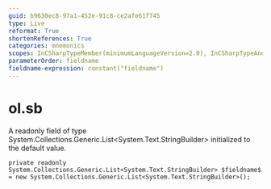 ```yaml
---
guid: b9630ec8-97a1-452e-91c8-ce2afe61f745
type: Live
reformat: True
shortenReferences: True
categories: mnemonics
scopes: InCSharpTypeMember(minimumLanguageVersion=2.0), InCSharpTypeAndNamespace(minimumLanguageVersion=2.0)
parameterOrder: fieldname
fieldname-expression: constant("fieldname")
---
```


# ol.sb

A readonly field of type System.Collections.Generic.List<System.Text.StringBuilder> initialized to the default value.

```
private readonly System.Collections.Generic.List<System.Text.StringBuilder> $fieldname$ = new System.Collections.Generic.List<System.Text.StringBuilder>();
```
